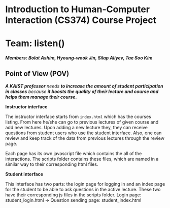 # Introduction to Human-Computer Interaction (CS374) Course Project

# Team: listen()

##### **Members: Bolat Ashim, Hyoung-wook Jin, Silap Aliyev, Tae Soo Kim**

## Point of View (POV)

_**A KAIST professor** needs **to increase the amount of student participation in classes** because **it boosts the quality of their lecture and course and helps them manage their course.**_

**Instructor interface**

The instructor interface starts from `index.html` which has the courses listing. From here he/she can go to previous lectures of given course and add new lectures. Upon adding a new lecture they, they can receive questions from student users who use the student interface. Also, one can review and keep track of the data from previous lectures through the review page.  

Each page has its own javascript file which contains the all of the interactions. The scripts folder contains these files, which are named in a similar way to their corresponding html files.

**Student interface**

This interface has two parts: the login page for logging in and an index page for the student to be able to ask questions in the active lecture. These two have their corresponding js files in the scripts folder.
Login page: student_login.html -> Question sending page: student_index.html

